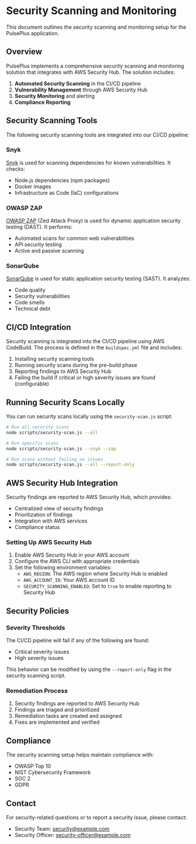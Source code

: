 # Security Scanning and Monitoring

This document outlines the security scanning and monitoring setup for the PulsePlus application.

## Overview

PulsePlus implements a comprehensive security scanning and monitoring solution that integrates with AWS Security Hub. The solution includes:

1. **Automated Security Scanning** in the CI/CD pipeline
2. **Vulnerability Management** through AWS Security Hub
3. **Security Monitoring** and alerting
4. **Compliance Reporting**

## Security Scanning Tools

The following security scanning tools are integrated into our CI/CD pipeline:

### Snyk

[Snyk](https://snyk.io/) is used for scanning dependencies for known vulnerabilities. It checks:

- Node.js dependencies (npm packages)
- Docker images
- Infrastructure as Code (IaC) configurations

### OWASP ZAP

[OWASP ZAP](https://www.zaproxy.org/) (Zed Attack Proxy) is used for dynamic application security testing (DAST). It performs:

- Automated scans for common web vulnerabilities
- API security testing
- Active and passive scanning

### SonarQube

[SonarQube](https://www.sonarqube.org/) is used for static application security testing (SAST). It analyzes:

- Code quality
- Security vulnerabilities
- Code smells
- Technical debt

## CI/CD Integration

Security scanning is integrated into the CI/CD pipeline using AWS CodeBuild. The process is defined in the `buildspec.yml` file and includes:

1. Installing security scanning tools
2. Running security scans during the pre-build phase
3. Reporting findings to AWS Security Hub
4. Failing the build if critical or high severity issues are found (configurable)

## Running Security Scans Locally

You can run security scans locally using the `security-scan.js` script:

```bash
# Run all security scans
node scripts/security-scan.js --all

# Run specific scans
node scripts/security-scan.js --snyk --zap

# Run scans without failing on issues
node scripts/security-scan.js --all --report-only
```

## AWS Security Hub Integration

Security findings are reported to AWS Security Hub, which provides:

- Centralized view of security findings
- Prioritization of findings
- Integration with AWS services
- Compliance status

### Setting Up AWS Security Hub

1. Enable AWS Security Hub in your AWS account
2. Configure the AWS CLI with appropriate credentials
3. Set the following environment variables:
   - `AWS_REGION`: The AWS region where Security Hub is enabled
   - `AWS_ACCOUNT_ID`: Your AWS account ID
   - `SECURITY_SCANNING_ENABLED`: Set to `true` to enable reporting to Security Hub

## Security Policies

### Severity Thresholds

The CI/CD pipeline will fail if any of the following are found:

- Critical severity issues
- High severity issues

This behavior can be modified by using the `--report-only` flag in the security scanning script.

### Remediation Process

1. Security findings are reported to AWS Security Hub
2. Findings are triaged and prioritized
3. Remediation tasks are created and assigned
4. Fixes are implemented and verified

## Compliance

The security scanning setup helps maintain compliance with:

- OWASP Top 10
- NIST Cybersecurity Framework
- SOC 2
- GDPR

## Contact

For security-related questions or to report a security issue, please contact:

- Security Team: security@example.com
- Security Officer: security-officer@example.com 